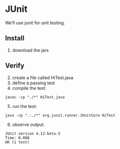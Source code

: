 # JUnit

We’ll use junit for unit testing. 

## Install

1. download the jars

## Verify

2. create a file called HiTest.java
3. define a passing test
4. compile the test:
```
javac -cp "./*" HiTest.java
```
5. run the test:
```
java -cp ".:./*" org.junit.runner.JUnitCore HiTest
```
6. observe output:
```
JUnit version 4.12-beta-3
Time: 0.008
OK (1 test)
```